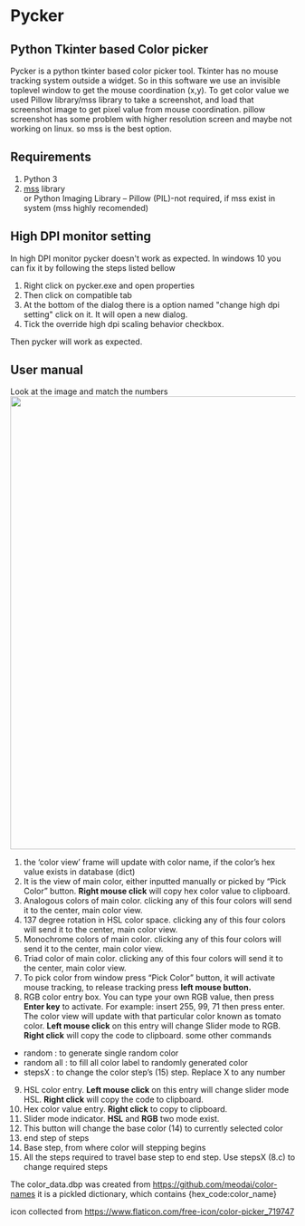 # Pycker
## Python Tkinter based Color picker
Pycker is a python tkinter based color picker tool. Tkinter has no mouse tracking system outside a widget. So in this software we use an invisible toplevel window to get the mouse coordination (x,y). 
To get color value we used Pillow library/mss library to take a screenshot, and load that screenshot image to get pixel value from mouse coordination. pillow screenshot has some problem with higher resolution screen and maybe not working on linux. so mss is the best option.

## Requirements
1.	Python 3
2.  <a href ="https://pypi.org/project/mss/">mss</a> library<br>
or Python Imaging Library – Pillow (PIL)-not required, if mss exist in system (mss highly recomended)

## High DPI monitor setting
In high DPI monitor pycker doesn't work as expected. In windows 10 you can fix it by following the steps listed bellow
1. Right click on pycker.exe and open properties
2. Then click on compatible tab
3. At the bottom of the dialog there is a option named "change high dpi setting" click on it. It will open a new dialog.
4. Tick the override high dpi scaling behavior checkbox.

Then pycker will work as expected.


## User manual
Look at the image and match the numbers<br>
<img src="https://github.com/sk-Prime/Pycker/blob/master/Pycker/Pycker%20Manual_files/Pycker%20Manual.png" height="800">
1.	the ‘color view’ frame will update with color name, if the color’s hex value exists in database  (dict)
2.	It is the view of main color, either inputted manually or picked by “Pick Color” button. **Right mouse click** will copy       hex color value to clipboard.
3.	Analogous colors of main color. clicking any of this four colors will send it to the center, main color view.
4.	137 degree rotation in HSL color space. clicking any of this four colors will send it to the center, main color view.
5.	Monochrome colors of main color. clicking any of this four colors will send it to the center, main color view.
6.	Triad color of main color. clicking any of this four colors will send it to the center, main color view.
7.	To pick color from window press “Pick Color” button, it will activate mouse tracking, to release tracking press **left mouse button.**
8.	RGB color entry box. You can type your own RGB value, then press **Enter key** to activate. For example: insert 255, 99, 71 then press enter. The color view will update with that particular color known as tomato color. **Left mouse click** on this entry will change Slider mode to RGB. **Right click** will copy the code to clipboard.
some other commands
* random : to generate single random color
* random all : to fill all color label to randomly generated color
* stepsX : to change the color step’s (15) step. Replace X to any number
9.	HSL color entry. **Left mouse click** on this entry will change slider mode HSL. **Right click** will copy the code to clipboard.
10. Hex color value entry. **Right click** to copy to clipboard.
11. Slider mode indicator. **HSL** and **RGB** two mode exist.
12. This button will change the base color (14) to currently selected color
13. end step of steps
14. Base step, from where color will stepping begins
15. All the steps required to travel base step to end step. Use stepsX (8.c) to change required steps

The color_data.dbp was created from https://github.com/meodai/color-names
it is a pickled dictionary, which contains {hex_code:color_name}

icon collected from https://www.flaticon.com/free-icon/color-picker_719747
